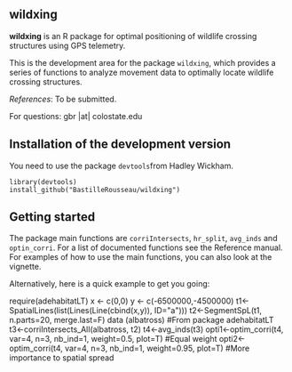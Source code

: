 ## wildxing  ##

**wildxing** is an R package for optimal positioning of wildlife crossing structures using GPS telemetry.

This is the development area for the package `wildxing`, which provides a series of functions to analyze movement data to optimally locate wildlife crossing structures. 

*References*: To be submitted. 

For questions: gbr |at| colostate.edu

## Installation of the development version  ##

You need to use the package `devtools`from Hadley Wickham. 
    
    library(devtools)
    install_github("BastilleRousseau/wildxing")


## Getting started ##

The package main functions are `corriIntersects`, `hr_split`, `avg_inds` and `optin_corri`.  For a list of documented functions see the Reference manual. 
For examples of how to use the main functions, you can also look at the vignette. 

Alternatively, here is a quick example to get you going: 

   require(adehabitatLT)
   x <- c(0,0)
   y <- c(-6500000,-4500000)
   t1<-SpatialLines(list(Lines(Line(cbind(x,y)), ID="a")))
   t2<-SegmentSpL(t1, n.parts=20, merge.last=F)
   data (albatross) #From package adehabitatLT
   t3<-corriIntersects_All(albatross, t2) 
   t4<-avg_inds(t3)
   opti1<-optim_corri(t4, var=4, n=3, nb_ind=1, weight=0.5, plot=T) #Equal weight
   opti2<-optim_corri(t4, var=4, n=3, nb_ind=1, weight=0.95, plot=T) #More importance to spatial spread



